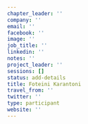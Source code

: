 ```yaml
---
chapter_leader: ''
company: ''
email: ''
facebook: ''
image: ''
job_title: ''
linkedin: ''
notes: ''
project_leader: ''
sessions: []
status: add-details
title: Foteini Karantoni
travel_from: ''
twitter: ''
type: participant
website: ''
---
```


<!-- put more details about participant here -->